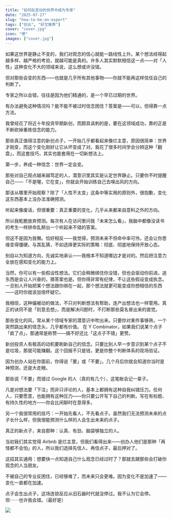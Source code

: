 ```yaml
---
title: "如何在变动的世界中成为专家"
date: "2025-07-27"
slug: "how-to-be-an-expert"
tags: ["创业", "好文推荐"]
cover: "cover.jpg"
icon: "😎"
images: ["cover.jpg"]
---
```

如果这世界是静止不变的，我们对观念的信心就能一路线性上升。某个想法经得起越多样、越严格的考验，就越可能是真的。许多人其实默默相信这一点——对「人性」这种变化不大的领域来说，这么想或许没错。



但对那些会变的东西——也就是几乎所有其他事物——你就不能再这样信任自己的判断了。



专家之所以会错，往往是因为他们精通的，是一个早已过期的世界。



有办法避免这种情况吗？能不能不被过时信念困住？答案是——可以，但得靠一点方法。



我曾经花了将近十年投资早期新创，而颇具讽刺的是，要在这领域成功，靠的正是不断砍掉重练信念的能力。



那些真正值得注意的新创点子，一开始几乎都看起来像烂主意，原因很简单：世界才刚变，而这个变化刚好让它从坏变成了对。我花了很多时间学会分辨这种「翻盘」，而这套技巧，其实也能套用在一切新想法上。



第一步，养成一种信念：世界一定会变。



那些对自己观点越来越笃定的人，潜意识里其实是认定世界静止。只要你不时提醒自己——「不是喔，它在变」，你就会开始训练自己去嗅出风的方向。



那该从哪里开始观察？除了「人性不太变」这条中等实用的原则外，很抱歉，变化这东西基本上没办法准确预测。



听起来像废话，但很重要：真正重要的变化，几乎从来都来自意料之外的方向。



所以我乾脆放弃预测。每次有人在访问里问我「未来怎么看」，我脑中都像没读书的考生一样拼命乱掰出一个听起来不错的答案。



但这不是因为我懒。恰好相反——我觉得，预测未来不但命中率可怜，还会让你思维变得僵硬。与其乱猜，不如选择更实际的策略：彻底、彻底地保持开放心态。



别自以为知道方向，先诚实地承认——我根本不知道哪边才是对的。然后把注意力全放在感知变化的能力上。



当然，你可以有一些假设性想法。它们会稍微绑住你没错，但也会驱动你前进。追东西是会让人兴奋的，猜答案也是。但你得非常有纪律，不让这些假设变成执念。
一旦别人开始把某个想法跟你绑在一起，那个想法就更可能变成你想相信的东西——这时你就该加倍怀疑它。



我相信，这种偏被动的做法，不只对判断想法有帮助，连产出想法也一样管用。真正的诀窍不是「刻意去想」，而是解决问题时，不打断那些莫名冒出来的直觉。



那些变化的风，常从某个领域专家的潜意识中吹出来。只要你对某件事够熟，一个突然跳出来的怪念头，几乎都有价值。
在 Y Combinator，如果我们说某个点子「疯了点」，那通常是称赞——搞不好还比「这点子不错」更赞。



新创投资人有极高的动机要刷新自己的信念。只要比别人早一步意识到某个点子不是垃圾，那就可能赚翻。这个回报不只是钱，更是你整个判断体系的现场验证。



因为创办人站在你面前，你得说「要」或「不要」，几个月后你就会知道你当时是神预测，还是大走眼。



那些说「不要」而错过 Google 的人（真的有几个），这笔帐会记一辈子。



凡是对想法要「下注」而非只评论的人，基本上都拥有这种自我纠错压力。任何人，只要愿意，也能拥有这种压力——你只要公开写下自己的判断。写在有标题、有持久性的地方——你会比闲聊时在意得多。



另一个我很常用的技巧：一开始先看人，不先看点子。虽然我们无法预测未来的点子长什么样，但我很能预测什么样的人会生出未来的点子。



真正的新点子，来自那种：认真、有劲、脑袋够独立的人。



当初我们其实觉得 Airbnb 是烂主意，但我们看得出来——创办人他们是那种「再怪都不会怕」的人，所以我们选择先信人、再信点子，最后押对了。



这招其实通用：想要快一点知道自己什么观念已经过时了？那就去跟那些会打破你观念的人当朋友。



不被自己的专业反困住，已经够难了，而未来只会更难。因为变化不是加速了——变化一直都在加速。



点子会生出点子，这场连锁反应从旧石器时代就没停过。我不认为它会停。
但⋯⋯也许我会错。（最好是）




![](https://prod-files-secure.s3.us-west-2.amazonaws.com/112d0858-5090-4d34-a606-b75eb8d65fd2/46476355-9cf3-4e99-9b7a-3531bc426380/1000202064.png?X-Amz-Algorithm=AWS4-HMAC-SHA256&X-Amz-Content-Sha256=UNSIGNED-PAYLOAD&X-Amz-Credential=ASIAZI2LB466QJQZHE3Z%2F20251013%2Fus-west-2%2Fs3%2Faws4_request&X-Amz-Date=20251013T101614Z&X-Amz-Expires=3600&X-Amz-Security-Token=IQoJb3JpZ2luX2VjEJn%2F%2F%2F%2F%2F%2F%2F%2F%2F%2FwEaCXVzLXdlc3QtMiJHMEUCIQCSi%2BbTRhYJHkYohvg4Wzbq9H2X83bdXbjt0mHWCd5qBQIgAPu9z7tTeRmEkDENZ68UMWS%2Fgpyo7LCxmZ7qnR4r%2BcYq%2FwMIQhAAGgw2Mzc0MjMxODM4MDUiDDb2L%2Bhq3g3PdIBA1ircAzlGStIJwdRZVKnFzq1jaSs8vUnHf%2FtoVzGpNxgpYKu8ASaPOeCoYXkzhsRk16f6D9MNsUnpLz34P62wxN4vgJtyx4MiknjK54LrmYQm6%2BrbeBplQ6pdTTvTikjpgyV9T%2Bo9CLE9SoQPObltVwPzPSGk%2FWZxB%2F7%2BwgxdQAnZzv7t6baTioRFeqLcJtrd6Ywn%2BjTTRPHR75FLB7jwcdnpKhv2kY5pmSDqCTtbbT0yObpJZzVJoWg9lcC%2BCyzSDvMnm6Thlk8RuN2TCO%2BImLaBVLH17X3bSdgObuanDFmxW656nEdb3zX2YuyWW2q8cObeJi60OLYMqH%2FYqYy0l4qarNsraPsl5QHy%2Fb4BQQZiCMsxFfU9w3LjwdHi1Zc0T5Lt855S11clHfjkbwRQuvg70Uwmpbf09lTq6vjCiEyXf5voIReuaR%2FCm%2BgOWDEzm6iRgJnAyWyMB9dGleYxJzLkkY4jvjY6xxFqtV8VbPLV3jsTyCucYiW8K9Gd5V%2BcyEWSfKbMlcywyBvjSJZH14XsWH9j%2F7fsQ31Be%2FGxSIPARU4IbJgkuHc5LqfZwWaDOIPLiFh%2B1OLRADyvqyKLAYEh5L2yTyhQ55aA1snQFJnt2DyHEqjeioYp6nm1sIt2MNKDs8cGOqUBpwGoalzrrHV1zx6Xf614OKsf7G9UAopggGTKlgGxMSegWm4ZXDd1%2BHSPBRLQF1IZ6qTdG3JMSjim5YRI65KyH4cdTt5XSrpJ7%2FBAr22yWKTP7zLWd%2FYYXnlhikZGtJdRxkwnZfA4KEIstFTMrgjxwxTSzVl77CaUTvmp7hLjYY09g46KfscTnJoOITlEmsRmuH6qZLjYSQOVpq4B%2FQpEt3il%2BW6B&X-Amz-Signature=7ea1b77841a49929d730f2c66c88260e941e3bbfbbc217036e20a9ee3791a931&X-Amz-SignedHeaders=host&x-amz-checksum-mode=ENABLED&x-id=GetObject)

